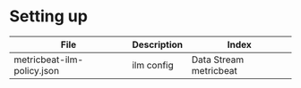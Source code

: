 # Setting up

| File | Description | Index |
| --- | --- | --- |
| metricbeat-ilm-policy.json | ilm config | Data Stream metricbeat
